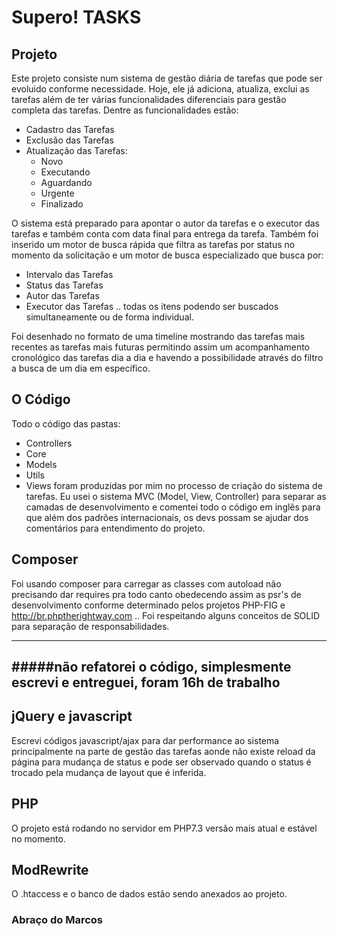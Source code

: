 # Supero! TASKS

## Projeto
Este projeto consiste num sistema de gestão diária de tarefas que pode ser evoluido conforme necessidade. Hoje, ele já adiciona, atualiza, exclui as tarefas além de ter várias funcionalidades diferenciais para gestão completa das tarefas. Dentre as funcionalidades estão:
- Cadastro das Tarefas
- Exclusão das Tarefas
- Atualização das Tarefas:
  - Novo
  - Executando
  - Aguardando
  - Urgente
  - Finalizado

O sistema está preparado para apontar o autor da tarefas e o executor das tarefas e também conta com data final para entrega da tarefa. Também foi inserido um motor de busca rápida que filtra as tarefas por status no momento da solicitação e um motor de busca especializado que busca por:
 - Intervalo das Tarefas
 - Status das Tarefas
 - Autor das Tarefas
 - Executor das Tarefas .. todas os itens podendo ser buscados simultaneamente ou de forma individual.

Foi desenhado no formato de uma timeline mostrando das tarefas mais recentes as tarefas mais futuras permitindo assim um acompanhamento cronológico das tarefas dia a dia e havendo a possibilidade através do filtro a busca de um dia em específico.

## O Código
Todo o código das pastas:
 - Controllers
 - Core
 - Models
 - Utils
 - Views foram produzidas por mim no processo de criação do sistema de tarefas. Eu usei o sistema MVC (Model, View, Controller) para separar as camadas de desenvolvimento e comentei todo o código em inglês para que além dos padrões internacionais, os devs possam se ajudar dos comentários para entendimento do projeto. 

## Composer
Foi usando composer para carregar as classes com autoload não precisando dar requires pra todo canto obedecendo assim as psr's de desenvolvimento conforme determinado pelos projetos PHP-FIG e http://br.phptherightway.com .. Foi respeitando alguns conceitos de SOLID para separação de responsabilidades.

-----------
#####não refatorei o código, simplesmente escrevi e entreguei, foram 16h de trabalho
-----------

## jQuery e javascript
Escrevi códigos javascript/ajax para dar performance ao sistema principalmente na parte de gestão das tarefas aonde não existe reload da página para mudança de status e pode ser observado quando o status é trocado pela mudança de layout que é inferida.

## PHP
O projeto está rodando no servidor em PHP7.3 versão mais atual e estável no momento.

## ModRewrite
O .htaccess e o banco de dados estão sendo anexados ao projeto.

### Abraço do Marcos